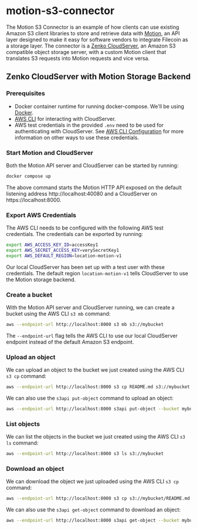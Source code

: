 # motion-s3-connector

The Motion S3 Connector is an example of how clients can use existing Amazon S3 client libraries to store and retrieve data with [Motion](https://github.com/filecoin-project/motion), an API layer designed to make it easy for software vendors to integrate Filecoin as a storage layer. The connector is a [Zenko CloudServer](https://www.zenko.io/cloudserver/), an Amazon S3 compatible object storage server, with a custom Motion client that translates S3 requests into Motion requests and vice versa.

## Zenko CloudServer with Motion Storage Backend

### Prerequisites

* Docker container runtime for running docker-compose. We'll be using [Docker](https://docs.docker.com/install/).
* [AWS CLI](https://docs.aws.amazon.com/cli/latest/userguide/cli-chap-install.html) for interacting with CloudServer.
* AWS test credentials in the provided `.env` need to be used for authenticating with CloudServer. See [AWS CLI Configuration](https://docs.aws.amazon.com/cli/latest/userguide/cli-chap-configure.html) for more information on other ways to use these credentials.

### Start Motion and CloudServer

Both the Motion API server and CloudServer can be started by running:

```bash
docker compose up
```

The above command starts the Motion HTTP API exposed on the default listening address http://localhost:40080 and a CloudServer on https://localhost:8000.

### Export AWS Credentials

The AWS CLI needs to be configured with the following AWS test credentials. The credentials can be exported by running:

```bash
export AWS_ACCESS_KEY_ID=accessKey1
export AWS_SECRET_ACCESS_KEY=verySecretKey1
export AWS_DEFAULT_REGION=location-motion-v1
```

Our local CloudServer has been set up with a test user with these credentials. The default region `location-motion-v1` tells CloudServer to use the Motion storage backend.

### Create a bucket

With the Motion API server and CloudServer running, we can create a bucket using the AWS CLI `s3 mb` command:

```bash
aws --endpoint-url http://localhost:8000 s3 mb s3://mybucket
```

The `--endpoint-url` flag tells the AWS CLI to use our local CloudServer endpoint instead of the default Amazon S3 endpoint.

### Upload an object

We can upload an object to the bucket we just created using the AWS CLI `s3 cp` command:

```bash
aws --endpoint-url http://localhost:8000 s3 cp README.md s3://mybucket
```

We can also use the `s3api put-object` command to upload an object:

```bash
aws --endpoint-url http://localhost:8000 s3api put-object --bucket mybucket --key README.md --body README.md
```

### List objects

We can list the objects in the bucket we just created using the AWS CLI `s3 ls` command:

```bash
aws --endpoint-url http://localhost:8000 s3 ls s3://mybucket
```

### Download an object

We can download the object we just uploaded using the AWS CLI `s3 cp` command:

```bash
aws --endpoint-url http://localhost:8000 s3 cp s3://mybucket/README.md README.md
```

We can also use the `s3api get-object` command to download an object:

```bash
aws --endpoint-url http://localhost:8000 s3api get-object --bucket mybucket --key README.md README.md
```